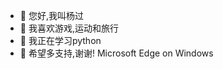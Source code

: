- 👋 您好,我叫杨过
- 👀 我喜欢游戏,运动和旅行
- 🌱 我正在学习python
- 💞️ 希望多支持,谢谢!
Microsoft Edge on Windows
<!---
2uuuub/2uuuub is a ✨ special ✨ repository because its `README.md` (this file) appears on your GitHub profile.
You can click the Preview link to take a look at your changes.
--->

